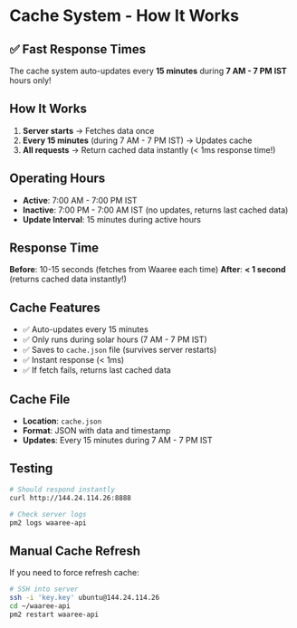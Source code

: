 # Cache System - How It Works

## ✅ Fast Response Times

The cache system auto-updates every **15 minutes** during **7 AM - 7 PM IST** hours only!

## How It Works

1. **Server starts** → Fetches data once
2. **Every 15 minutes** (during 7 AM - 7 PM IST) → Updates cache
3. **All requests** → Return cached data instantly (< 1ms response time!)

## Operating Hours

- **Active**: 7:00 AM - 7:00 PM IST
- **Inactive**: 7:00 PM - 7:00 AM IST (no updates, returns last cached data)
- **Update Interval**: 15 minutes during active hours

## Response Time

**Before**: 10-15 seconds (fetches from Waaree each time)
**After**: **< 1 second** (returns cached data instantly!)

## Cache Features

- ✅ Auto-updates every 15 minutes
- ✅ Only runs during solar hours (7 AM - 7 PM IST)
- ✅ Saves to `cache.json` file (survives server restarts)
- ✅ Instant response (< 1ms)
- ✅ If fetch fails, returns last cached data

## Cache File

- **Location**: `cache.json`
- **Format**: JSON with data and timestamp
- **Updates**: Every 15 minutes during 7 AM - 7 PM IST

## Testing

```bash
# Should respond instantly
curl http://144.24.114.26:8888

# Check server logs
pm2 logs waaree-api
```

## Manual Cache Refresh

If you need to force refresh cache:
```bash
# SSH into server
ssh -i 'key.key' ubuntu@144.24.114.26
cd ~/waaree-api
pm2 restart waaree-api
```

